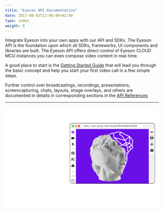 ```yaml
---
title: "Eyeson API Documentation"
date: 2017-08-03T12:00:00+02:00
type: index
weight: 0
---
```


Integrate Eyeson into your own apps with our API and SDKs.  The Eyeson API is
the foundation upon which all SDKs, frameworks, UI components and libraries
are built. The Eyeson API offers direct control of Eyeson CLOUD MCU instances
you can even compose video content in real-time.

A good place to start is the [Getting Started Guide](getting-started/) that
will lead you through the basic concept and help you start your first video
call in a few simple steps.

Further control over broadcastings, recordings, presentations, screencapturing,
chats, layouts, image overlays, and others are documented in details in corresponding sections in the [API References](api-reference/)

---
![](./images/curl.svg)
